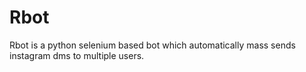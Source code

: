 # Rbot
Rbot is a python selenium based bot which automatically mass sends instagram dms to multiple users. 
